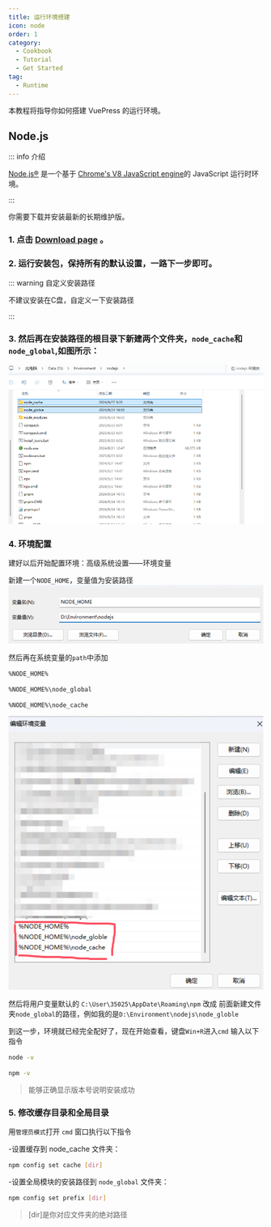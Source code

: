```yaml
---
title: 运行环境搭建
icon: node
order: 1
category:
  - Cookbook
  - Tutorial
  - Get Started
tag:
  - Runtime
---
```


本教程将指导你如何搭建 VuePress 的运行环境。

<!-- more -->

## Node.js

::: info 介绍

[Node.js®](https://nodejs.org/en/) 是一个基于 [Chrome's V8 JavaScript engine](https://v8.dev/)的 JavaScript 运行时环境。

:::

你需要下载并安装最新的长期维护版。

### 1. 点击 [Download page](https://nodejs.org/en/) 。

### 2. 运行安装包，保持所有的默认设置，一路下一步即可。

::: warning 自定义安装路径

不建议安装在C盘，自定义一下安装路径

:::
### 3. 然后再在安装路径的根目录下新建两个文件夹，`node_cache`和`node_global`,如图所示：

![](./image/9e8f03c3cf708ec9d207870992c14943.png)

### 4. 环境配置

建好以后开始配置环境：高级系统设置——环境变量

新建一个`NODE_HOME`，变量值为安装路径
![](./image/c11ad51c87f5a011643495335fad872b.png)

然后再在系统变量的`path`中添加

```bash
%NODE_HOME%
```

```bash
%NODE_HOME%\node_global
```

```bash
%NODE_HOME%\node_cache
```
![](./image/40775d2b28c32424afe0f77e5f87e0d7.png)

然后将用户变量默认的 `C:\User\35025\AppDate\Roaming\npm` 改成 前面新建文件夹`node_global`的路径，例如我的是`D:\Environment\nodejs\node_globle`

到这一步，环境就已经完全配好了，现在开始查看，键盘`Win+R`进入`cmd`
输入以下指令
```bash
node -v
```

```bash
npm -v
```
>能够正确显示版本号说明安装成功

### 5. 修改缓存目录和全局目录

用`管理员模式`打开 `cmd` 窗口执行以下指令

-设置缓存到 node_cache 文件夹：
```bash
npm config set cache [dir]
```

-设置全局模块的安装路径到 `node_global` 文件夹：

```bash
npm config set prefix [dir]
```
>[dir]是你对应文件夹的绝对路径
